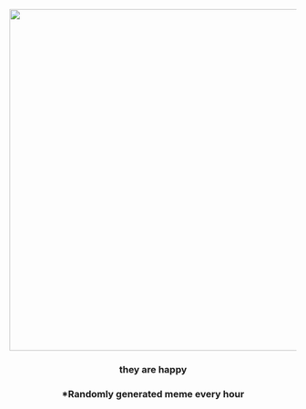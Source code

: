 <p align="center">
        <img src="https://i.redd.it/n3n6eem4cjs91.gif" width="600" height="600">
        </p>
        <h3 align="center">they are happy</h3>
        <h3 align="center">*Randomly generated meme every hour</h3>
    